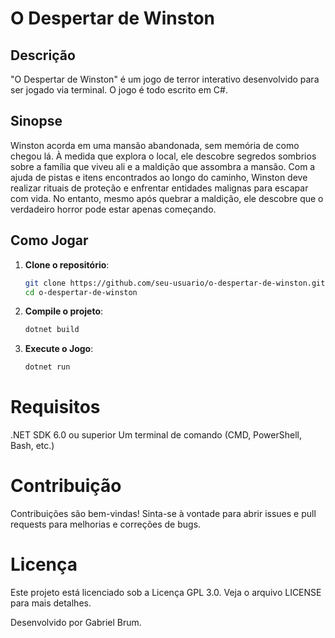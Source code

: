 # O Despertar de Winston

## Descrição
"O Despertar de Winston" é um jogo de terror interativo desenvolvido para ser jogado via terminal. O jogo é todo escrito em C#.

## Sinopse
Winston acorda em uma mansão abandonada, sem memória de como chegou lá. À medida que explora o local, ele descobre segredos sombrios sobre a família que viveu ali e a maldição que assombra a mansão. Com a ajuda de pistas e itens encontrados ao longo do caminho, Winston deve realizar rituais de proteção e enfrentar entidades malignas para escapar com vida. No entanto, mesmo após quebrar a maldição, ele descobre que o verdadeiro horror pode estar apenas começando.

## Como Jogar
1. **Clone o repositório**:
   ```sh
   git clone https://github.com/seu-usuario/o-despertar-de-winston.git
   cd o-despertar-de-winston

2. **Compile o projeto**:
    ```sh
    dotnet build

3. **Execute o Jogo**:
    ```sh
    dotnet run

# Requisitos
.NET SDK 6.0 ou superior
Um terminal de comando (CMD, PowerShell, Bash, etc.)

# Contribuição
Contribuições são bem-vindas! Sinta-se à vontade para abrir issues e pull requests para melhorias e correções de bugs.

# Licença
Este projeto está licenciado sob a Licença GPL 3.0. Veja o arquivo LICENSE para mais detalhes.

Desenvolvido por Gabriel Brum.